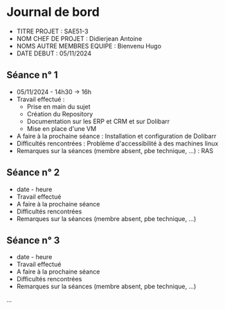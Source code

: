 # Journal de bord

* TITRE PROJET : SAE51-3
* NOM CHEF DE PROJET : Didierjean Antoine
* NOMS AUTRE MEMBRES EQUIPE : Bienvenu Hugo
* DATE DEBUT : 05/11/2024


## Séance n° 1

* 05/11/2024 - 14h30 -> 16h
* Travail effectué :
  - Prise en main du sujet
  - Création du Repository
  - Documentation sur les ERP et CRM et sur Dolibarr
  - Mise en place d'une VM
* A faire à la prochaine séance : Installation et configuration de Dolibarr
* Difficultés rencontrées : Problème d'accessibilité à des machines linux
* Remarques sur la séances (membre absent, pbe technique, ...) : RAS


## Séance n° 2

* date - heure
* Travail effectué
* A faire à la prochaine séance
* Difficultés rencontrées
* Remarques sur la séances (membre absent, pbe technique, ...)


## Séance n° 3

* date - heure
* Travail effectué
* A faire à la prochaine séance
* Difficultés rencontrées
* Remarques sur la séances (membre absent, pbe technique, ...)



...
